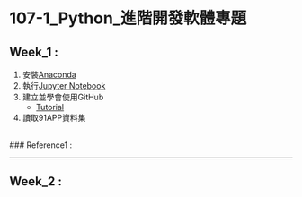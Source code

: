 # 107-1_Python_進階開發軟體專題
## Week_1 :
1. 安裝[Anaconda](https://www.anaconda.com/download/)
2. 執行[Jupyter Notebook](https://jupyter.readthedocs.io/en/latest/install.html#installing-jupyter-using-anaconda-and-conda)
3. 建立並學會使用GitHub
   - [Tutorial](https://git-scm.com/book/zh-tw/v1/%E9%96%8B%E5%A7%8B)
4. 讀取91APP資料集
<br>
###  Reference1 :

-----
## Week_2 :
